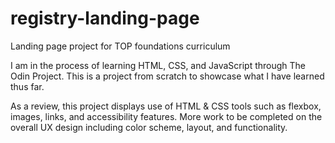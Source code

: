 # registry-landing-page
Landing page project for TOP foundations curriculum 


I am in the process of learning HTML, CSS, and JavaScript through The Odin Project. This is a project from scratch to 
showcase what I have learned thus far.

As a review, this project displays use of HTML & CSS tools such as flexbox, images, links, and accessibility features. More work
to be completed on the overall UX design including color scheme, layout, and functionality.
